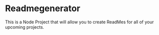 # Readmegenerator
This is a Node Project that will allow you to create ReadMes for all of your upcoming projects. 
